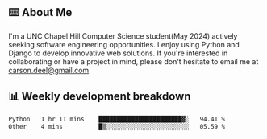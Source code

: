 ## ⌨️ About Me
I'm a UNC Chapel Hill Computer Science student(May 2024) actively seeking software engineering opportunities. I enjoy using Python and Django to develop innovative web solutions. If you're interested in collaborating or have a project in mind, please don't hesitate to email me at carson.deel@gmail.com

## 📊 Weekly development breakdown

<!--START_SECTION:waka-->

```txt
Python   1 hr 11 mins    ███████████████████████▓░   94.41 %
Other    4 mins          █▒░░░░░░░░░░░░░░░░░░░░░░░   05.59 %
```

<!--END_SECTION:waka-->
